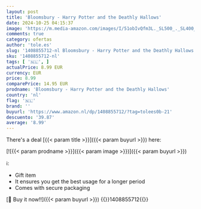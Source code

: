 ```yaml
---
layout: post
title: 'Bloomsbury - Harry Potter and the Deathly Hallows'
date: 2024-10-25 04:15:37
image: 'https://m.media-amazon.com/images/I/51obIvQfm3L._SL500_._SL400_.jpg'
comments: true
category: ofertas
author: 'tole.es'
slug: '1408855712-nl Bloomsbury - Harry Potter and the Deathly Hallows'
sku: '1408855712-nl'
tags: [ '🇳🇱', ]
actualPrice: 8.99 EUR
currency: EUR
price: 8.99
comparePrice: 14.95 EUR
prodname: 'Bloomsbury - Harry Potter and the Deathly Hallows'
country: 'nl'
flag: '🇳🇱'
brand: ''
buyurl: 'https://www.amazon.nl/dp/1408855712/?tag=tolees0b-21'
descuento: '39.87'
average: '8.99'
---
```


There's a deal [{{< param title >}}]({{< param buyurl >}})  here:

[![{{< param prodname >}}]({{< param image >}})]({{< param buyurl >}})

ℹ️:

- Gift item
- It ensures you get the best usage for a longer period
- Comes with secure packaging

[🛒 Buy it now!!]({{< param buyurl >}})
{{<world>}}1408855712{{</world>}}
